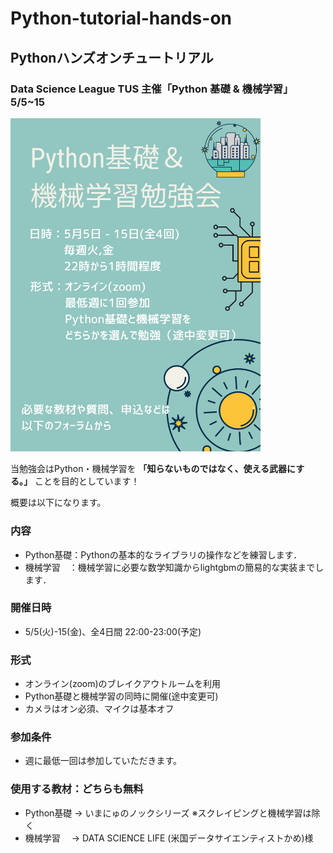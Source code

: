 # Python-tutorial-hands-on
## Pythonハンズオンチュートリアル
### Data Science League TUS 主催「Python 基礎 &amp; 機械学習」5/5~15

<img src="https://github.com/Data-Science-League/Python-tutorial-hands-on/blob/main/Python基礎.png" width="400" />


当勉強会はPython・機械学習を
**「知らないものではなく、使える武器にする。」**
ことを目的としています！

概要は以下になります。

### 内容
- Python基礎：Pythonの基本的なライブラリの操作などを練習します．
- 機械学習　：機械学習に必要な数学知識からlightgbmの簡易的な実装までします．
### 開催日時
- 5/5(火)-15(金)、全4日間 22:00-23:00(予定)
### 形式
- オンライン(zoom)のブレイクアウトルームを利用
- Python基礎と機械学習の同時に開催(途中変更可)
- カメラはオン必須、マイクは基本オフ
### 参加条件
- 週に最低一回は参加していただきます。

### 使用する教材：どちらも無料
- Python基礎 -> いまにゅのノックシリーズ ※スクレイピングと機械学習は除く
- 機械学習　 -> DATA SCIENCE LIFE (米国データサイエンティストかめ)様
